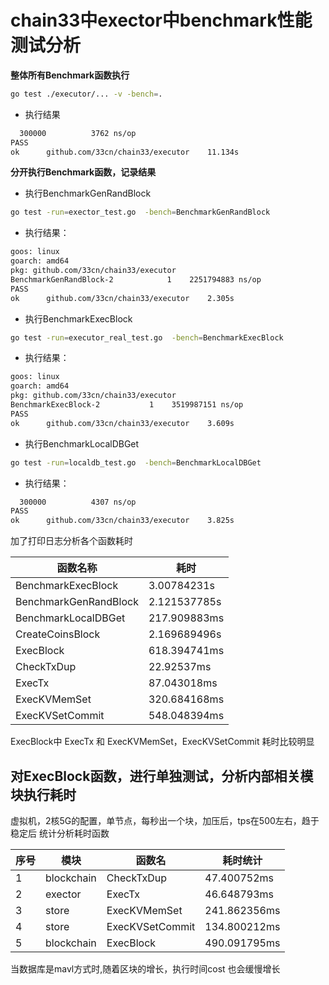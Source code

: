 # chain33中exector中benchmark性能测试分析

**整体所有Benchmark函数执行**

```bash
go test ./executor/... -v -bench=.
```
* 执行结果

```bash
  300000	      3762 ns/op
PASS
ok  	github.com/33cn/chain33/executor	11.134s

```

**分开执行Benchmark函数，记录结果**

* 执行BenchmarkGenRandBlock
```bash
go test -run=exector_test.go  -bench=BenchmarkGenRandBlock

```
* 执行结果：
```bash
goos: linux
goarch: amd64
pkg: github.com/33cn/chain33/executor
BenchmarkGenRandBlock-2   	       1	2251794883 ns/op
PASS
ok  	github.com/33cn/chain33/executor	2.305s

```
* 执行BenchmarkExecBlock
```bash
go test -run=executor_real_test.go  -bench=BenchmarkExecBlock
```

* 执行结果：
```bash
goos: linux
goarch: amd64
pkg: github.com/33cn/chain33/executor
BenchmarkExecBlock-2   	       1	3519987151 ns/op
PASS
ok  	github.com/33cn/chain33/executor	3.609s

```
* 执行BenchmarkLocalDBGet
```bash
go test -run=localdb_test.go  -bench=BenchmarkLocalDBGet
```

* 执行结果：
```bash
  300000	      4307 ns/op
PASS
ok  	github.com/33cn/chain33/executor	3.825s
```


加了打印日志分析各个函数耗时

函数名称|耗时
-------|------
BenchmarkExecBlock|3.00784231s
BenchmarkGenRandBlock|2.121537785s
BenchmarkLocalDBGet|217.909883ms
CreateCoinsBlock|2.169689496s
ExecBlock|618.394741ms
CheckTxDup|22.92537ms
ExecTx|87.043018ms
ExecKVMemSet|320.684168ms
ExecKVSetCommit|548.048394ms

ExecBlock中 ExecTx 和 ExecKVMemSet，ExecKVSetCommit 耗时比较明显

## 对ExecBlock函数，进行单独测试，分析内部相关模块执行耗时

 虚拟机，2核5G的配置，单节点，每秒出一个块，加压后，tps在500左右，趋于稳定后
 统计分析耗时函数
  
   序号|模块|函数名|耗时统计
   ---|---|---|-----
   1|blockchain|CheckTxDup|47.400752ms
   2|exector|ExecTx|46.648793ms
   3|store|ExecKVMemSet|241.862356ms
   4|store|ExecKVSetCommit|134.800212ms
   5|blockchain|ExecBlock|490.091795ms
   
  当数据库是mavl方式时,随着区块的增长，执行时间cost 也会缓慢增长
  
